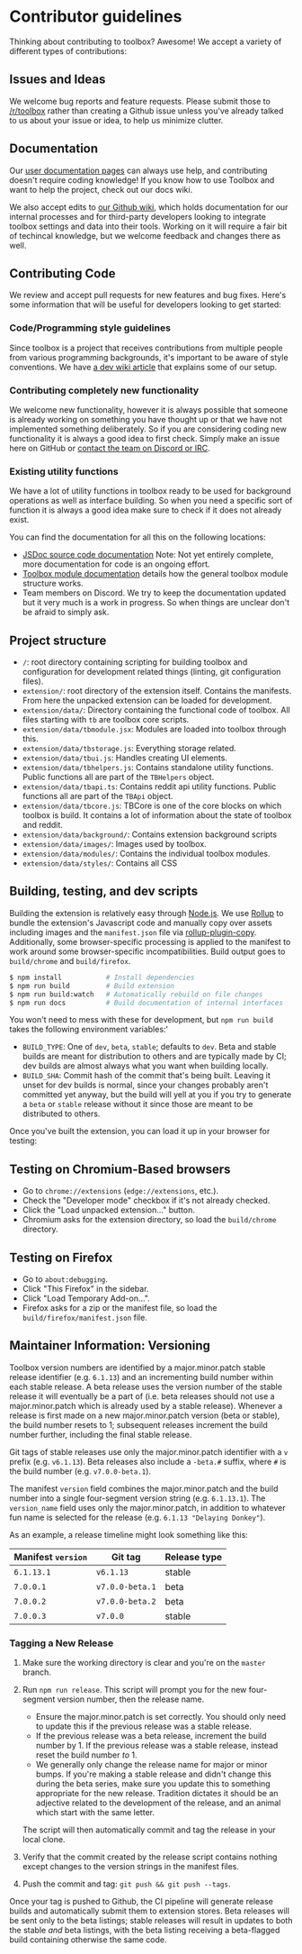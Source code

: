 # Contributor guidelines

Thinking about contributing to toolbox? Awesome! We accept a variety of different types of contributions:

## Issues and Ideas

We welcome bug reports and feature requests. Please submit those to [/r/toolbox](https://www.reddit.com/r/toolbox) rather than creating a Github issue unless you've already talked to us about your issue or idea, to help us minimize clutter.

## Documentation

Our [user documentation pages](https://www.reddit.com/r/toolbox/wiki) can always use help, and contributing doesn't require coding knowledge! If you know how to use Toolbox and want to help the project, check out our docs wiki.

We also accept edits to [our Github wiki](https://github.com/toolbox-team/reddit-moderator-toolbox/wiki), which holds documentation for our internal processes and for third-party developers looking to integrate toolbox settings and data into their tools. Working on it will require a fair bit of techincal knowledge, but we welcome feedback and changes there as well.

## Contributing Code

We review and accept pull requests for new features and bug fixes. Here's some information that will be useful for developers looking to get started:

### Code/Programming style guidelines

Since toolbox is a project that receives contributions from multiple people from various programming backgrounds, it's important to be aware of style conventions. We have [a dev wiki article](https://github.com/toolbox-team/reddit-moderator-toolbox/wiki/Programming-style-guide) that explains some of our setup.

### Contributing completely new functionality

We welcome new functionality, however it is always possible that someone is already working on something you have thought up or that we have not implemented something deliberately. So if you are considering coding new functionality it is always a good idea to first check. Simply make an issue here on GitHub or [contact the team on Discord or IRC](https://github.com/toolbox-team/reddit-moderator-toolbox/wiki/Contacting-the-toolbox-team).

### Existing utility functions

We have a lot of utility functions in toolbox ready to be used for background operations as well as interface building. So when you need a specific sort of function it is always a good idea make sure to check if it does not already exist.

You can find the documentation for all this on the following locations:

- [JSDoc source code documentation](https://toolbox-team.github.io/source-docs/) Note: Not yet entirely complete, more documentation for code is an ongoing effort.
- [Toolbox module documentation](https://github.com/toolbox-team/reddit-moderator-toolbox/wiki/Toolbox-Module-Structure) details how the general toolbox module structure works.
- Team members on Discord. We try to keep the documentation updated but it very much is a work in progress. So when things are unclear don't be afraid to simply ask.

## Project structure

- `/`: root directory containing scripting for building toolbox and configuration for development related things (linting, git configuration files).
- `extension/`: root directory of the extension itself. Contains the manifests. From here the unpacked extension can be loaded for development.
- `extension/data/`: Directory containing the functional code of toolbox. All files starting with `tb` are toolbox core scripts.
- `extension/data/tbmodule.jsx`: Modules are loaded into toolbox through this.
- `extension/data/tbstorage.js`: Everything storage related.
- `extension/data/tbui.js`: Handles creating UI elements.
- `extension/data/tbhelpers.js`: Contains standalone utility functions. Public functions all are part of the `TBHelpers` object.
- `extension/data/tbapi.ts`: Contains reddit api utility functions. Public functions all are part of the `TBApi` object.
- `extension/data/tbcore.js`: TBCore is one of the core blocks on which toolbox is build. It contains a lot of information about the state of toolbox and reddit.
- `extension/data/background/`: Contains extension background scripts
- `extension/data/images/`: Images used by toolbox.
- `extension/data/modules/`: Contains the individual toolbox modules.
- `extension/data/styles/`: Contains all CSS

## Building, testing, and dev scripts

Building the extension is relatively easy through [Node.js](https://nodejs.org/en/). We use [Rollup](https://www.rollupjs.org/) to bundle the extension's Javascript code and manually copy over assets including images and the `manifest.json` file via [rollup-plugin-copy](https://www.npmjs.com/package/rollup-plugin-copy). Additionally, some browser-specific processing is applied to the manifest to work around some browser-specific incompatibilities. Build output goes to `build/chrome` and `build/firefox`.

```sh
$ npm install           # Install dependencies
$ npm run build         # Build extension
$ npm run build:watch   # Automatically rebuild on file changes
$ npm run docs          # Build documentation of internal interfaces
```

You won't need to mess with these for development, but `npm run build` takes the following environment variables:'

- `BUILD_TYPE`: One of `dev`, `beta`, `stable`; defaults to `dev`. Beta and stable builds are meant for distribution to others and are typically made by CI; dev builds are almost always what you want when building locally.
- `BUILD_SHA`: Commit hash of the commit that's being built. Leaving it unset for dev builds is normal, since your changes probably aren't committed yet anyway, but the build will yell at you if you try to generate a `beta` or `stable` release without it since those are meant to be distributed to others.

Once you've built the extension, you can load it up in your browser for testing:

## Testing on Chromium-Based browsers

- Go to `chrome://extensions` (`edge://extensions`, etc.).
- Check the "Developer mode" checkbox if it's not already checked.
- Click the "Load unpacked extension..." button.
- Chromium asks for the extension directory, so load the `build/chrome` directory.

## Testing on Firefox

- Go to `about:debugging`.
- Click "This Firefox" in the sidebar.
- Click "Load Temporary Add-on...".
- Firefox asks for a zip or the manifest file, so load the `build/firefox/manifest.json` file.

## Maintainer Information: Versioning

Toolbox version numbers are identified by a major.minor.patch stable release identifier (e.g. `6.1.13`) and an incrementing build number within each stable release. A beta release uses the version number of the stable release it will eventually be a part of (i.e. beta releases should not use a major.minor.patch which is already used by a stable release). Whenever a release is first made on a new major.minor.patch version (beta or stable), the build number resets to 1; subsequent releases increment the build number further, including the final stable release.

Git tags of stable releases use only the major.minor.patch identifier with a `v` prefix (e.g. `v6.1.13`). Beta releases also include a `-beta.#` suffix, where `#` is the build number (e.g. `v7.0.0-beta.1`).

The manifest `version` field combines the major.minor.patch and the build number into a single four-segment version string (e.g. `6.1.13.1`). The `version_name` field uses only the major.minor.patch, in addition to whatever fun name is selected for the release (e.g. `6.1.13 "Delaying Donkey"`).

As an example, a release timeline might look something like this:

| Manifest `version` | Git tag         | Release type |
| ------------------ | --------------- | ------------ |
| `6.1.13.1`         | `v6.1.13`       | stable       |
| `7.0.0.1`          | `v7.0.0-beta.1` | beta         |
| `7.0.0.2`          | `v7.0.0-beta.2` | beta         |
| `7.0.0.3`          | `v7.0.0`        | stable       |

### Tagging a New Release

1. Make sure the working directory is clear and you're on the `master` branch.
2. Run `npm run release`. This script will prompt you for the new four-segment version number, then the release name.
   - Ensure the major.minor.patch is set correctly. You should only need to update this if the previous release was a stable release.
   - If the previous release was a beta release, increment the build number by 1. If the previous release was a stable release, instead reset the build number _to_ 1.
   - We generally only change the release name for major or minor bumps. If you're making a stable release and didn't change this during the beta series, make sure you update this to something appropriate for the new release. Tradition dictates it should be an adjective related to the development of the release, and an animal which start with the same letter.

   The script will then automatically commit and tag the release in your local clone.
3. Verify that the commit created by the release script contains nothing except changes to the version strings in the manifest files.
4. Push the commit and tag: `git push && git push --tags`.

Once your tag is pushed to Github, the CI pipeline will generate release builds and automatically submit them to extension stores. Beta releases will be sent only to the beta listings; stable releases will result in updates to both the stable _and_ beta listings, with the beta listing receiving a beta-flagged build containing otherwise the same code.
